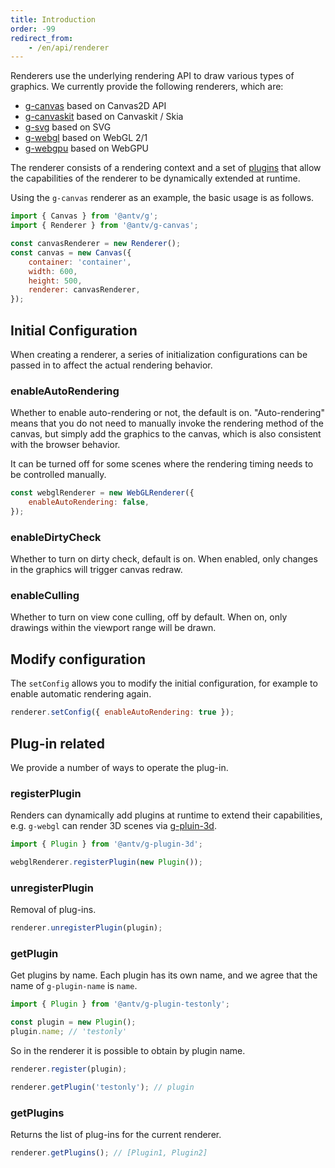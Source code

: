 ```yaml
---
title: Introduction
order: -99
redirect_from:
    - /en/api/renderer
---
```


Renderers use the underlying rendering API to draw various types of graphics. We currently provide the following renderers, which are:

- [g-canvas](/api/renderer/canvas) based on Canvas2D API
- [g-canvaskit](/api/renderer/canvaskit) based on Canvaskit / Skia
- [g-svg](/api/renderer/svg) based on SVG
- [g-webgl](/api/renderer/webgl) based on WebGL 2/1
- [g-webgpu](/api/renderer/webgpu) based on WebGPU

The renderer consists of a rendering context and a set of [plugins](/plugins/intro) that allow the capabilities of the renderer to be dynamically extended at runtime.

Using the `g-canvas` renderer as an example, the basic usage is as follows.

```js
import { Canvas } from '@antv/g';
import { Renderer } from '@antv/g-canvas';

const canvasRenderer = new Renderer();
const canvas = new Canvas({
    container: 'container',
    width: 600,
    height: 500,
    renderer: canvasRenderer,
});
```

## Initial Configuration

When creating a renderer, a series of initialization configurations can be passed in to affect the actual rendering behavior.

### enableAutoRendering

Whether to enable auto-rendering or not, the default is on. "Auto-rendering" means that you do not need to manually invoke the rendering method of the canvas, but simply add the graphics to the canvas, which is also consistent with the browser behavior.

It can be turned off for some scenes where the rendering timing needs to be controlled manually.

```js
const webglRenderer = new WebGLRenderer({
    enableAutoRendering: false,
});
```

### enableDirtyCheck

Whether to turn on dirty check, default is on. When enabled, only changes in the graphics will trigger canvas redraw.

### enableCulling

Whether to turn on view cone culling, off by default. When on, only drawings within the viewport range will be drawn.

## Modify configuration

The `setConfig` allows you to modify the initial configuration, for example to enable automatic rendering again.

```js
renderer.setConfig({ enableAutoRendering: true });
```

## Plug-in related

We provide a number of ways to operate the plug-in.

### registerPlugin

Renders can dynamically add plugins at runtime to extend their capabilities, e.g. `g-webgl` can render 3D scenes via [g-pluin-3d](/plugins/3d).

```js
import { Plugin } from '@antv/g-plugin-3d';

webglRenderer.registerPlugin(new Plugin());
```

### unregisterPlugin

Removal of plug-ins.

```js
renderer.unregisterPlugin(plugin);
```

### getPlugin

Get plugins by name. Each plugin has its own name, and we agree that the name of `g-plugin-name` is `name`.

```js
import { Plugin } from '@antv/g-plugin-testonly';

const plugin = new Plugin();
plugin.name; // 'testonly'
```

So in the renderer it is possible to obtain by plugin name.

```js
renderer.register(plugin);

renderer.getPlugin('testonly'); // plugin
```

### getPlugins

Returns the list of plug-ins for the current renderer.

```js
renderer.getPlugins(); // [Plugin1, Plugin2]
```
